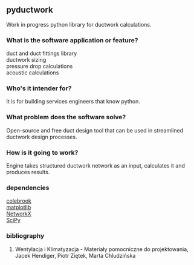 ## pyductwork

Work in progress python library for ductwork calculations.

### What is the software application or feature?

duct and duct fittings library  
ductwork sizing  
pressure drop calculations  
acoustic calculations  

### Who's it intender for?

It is for building services engineers that know python.

### What problem does the software solve?

Open-source and free duct design tool that can be used in streamlined ductwork design processes.


### How is it going to work?

Engine takes structured ductwork network as an input, calculates it and produces results.

### dependencies

[colebrook](https://github.com/IMEConsultants/colebrook)  
[matplotlib](https://github.com/matplotlib/matplotlib)  
[NetworkX](https://github.com/networkx/networkx)  
[SciPy](https://github.com/scipy/scipy)  

### bibliography

1. Wentylacja i Klimatyzacja - Materiały pomocniczne do projektowania, Jacek Hendiger, Piotr Ziętek, Marta Chludzińska
